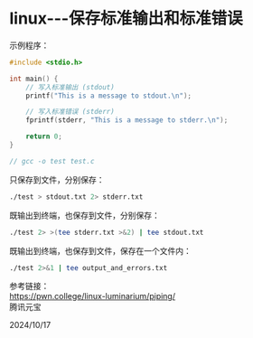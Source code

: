 # linux---保存标准输出和标准错误

示例程序：  
```c
#include <stdio.h>

int main() {
    // 写入标准输出 (stdout)
    printf("This is a message to stdout.\n");

    // 写入标准错误 (stderr)
    fprintf(stderr, "This is a message to stderr.\n");

    return 0;
}

// gcc -o test test.c
```

只保存到文件，分别保存：  
```bash
./test > stdout.txt 2> stderr.txt
```

既输出到终端，也保存到文件，分别保存：  
```bash
./test 2> >(tee stderr.txt >&2) | tee stdout.txt
```

既输出到终端，也保存到文件，保存在一个文件内：  
```bash
./test 2>&1 | tee output_and_errors.txt
```


参考链接：  
https://pwn.college/linux-luminarium/piping/  
腾讯元宝  


2024/10/17  
